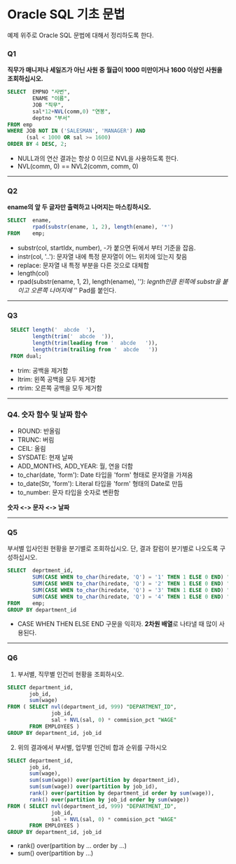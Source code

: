 # Oracle SQL 기초 문법

예제 위주로 Oracle SQL 문법에 대해서 정리하도록 한다.

### Q1

**직무가 매니저나 세일즈가 아닌 사원 중 월급이 1000 미만이거나 1600 이상인 사원을 조회하십시오.**

```sql
SELECT  EMPNO "사번", 
        ENAME "이름", 
        JOB "직무", 
        sal*12+NVL(comm,0) "연봉", 
        deptno "부서"
FROM emp
WHERE JOB NOT IN ('SALESMAN', 'MANAGER') AND
      (sal < 1000 OR sal >= 1600)
ORDER BY 4 DESC, 2;
```
+ NULL과의 연산 결과는 항상 0 이므로 NVL을 사용하도록 한다.
+ NVL(comm, 0) == NVL2(comm, comm, 0) 
***

### Q2

**ename의 앞 두 글자만 출력하고 나머지는 마스킹하시오.**
```sql
SELECT  ename,
        rpad(substr(ename, 1, 2), length(ename), '*')
FROM    emp;
```

+ substr(col, startIdx, number), -가 붙으면 뒤에서 부터 기준을 잡음.
+ instr(col, '..'): 문자열 내에 특정 문자열이 어느 위치에 있는지 찾음
+ replace: 문자열 내 특정 부분을 다른 것으로 대체함
+ length(col)
+ rpad(substr(ename, 1, 2), length(ename), '*'): legnth만큼 왼쪽에 substr을 붙이고 오른쪽 나머지에 '*' Pad를 붙인다.

***

### Q3

```sql
 SELECT length('  abcde  '),
        length(trim('  abcde  ')),
        length(trim(leading from '  abcde   ')),
        length(trim(trailing from '  abcde   '))
 FROM dual;
```
+ trim: 공백을 제거함
+ ltrim: 왼쪽 공백을 모두 제거함
+ rtrim: 오른쪽 공백을 모두 제거함

***

### Q4. 숫자 함수 및 날짜 함수

+ ROUND: 반올림
+ TRUNC: 버림
+ CEIL: 올림
+ SYSDATE: 현재 날짜
+ ADD_MONTHS, ADD_YEAR: 월, 연을 더함
+ to_char(date, 'form'): Date 타입을 'form' 형태로 문자열을 가져옴
+ to_date(Str, 'form'): Literal 타입을 'form' 형태의 Date로 만듬
+ to_number: 문자 타입을 숫자로 변환함

**숫자 <-> 문자 <-> 날짜**

***

### Q5
부서별 입사인원 현황을 분기별로 조회하십시오. 단, 결과 칼럼이 분기별로 나오도록 구성하십시오.

```sql
SELECT  deprtment_id,
        SUM(CASE WHEN to_char(hiredate, 'Q') = '1' THEN 1 ELSE 0 END) "Q1",
        SUM(CASE WHEN to_char(hiredate, 'Q') = '2' THEN 1 ELSE 0 END) "Q2",
        SUM(CASE WHEN to_char(hiredate, 'Q') = '3' THEN 1 ELSE 0 END) "Q3",
        SUM(CASE WHEN to_char(hiredate, 'Q') = '4' THEN 1 ELSE 0 END) "Q4",
FROM    emp;
GROUP BY department_id
```

+ CASE WHEN THEN ELSE END 구문을 익히자. **2차원 배열**로 나타낼 때 많이 사용된다.

***

### Q6

1. 부서별, 직무별 인건비 현황을 조회하시오. 
```sql
SELECT department_id,
       job_id,
       sum(wage)
FROM ( SELECT nvl(department_id, 999) "DEPARTMENT_ID",
              job_id,
              sal + NVL(sal, 0) * commision_pct "WAGE"
       FROM EMPLOYEES )
GROUP BY department_id, job_id
```

2. 위의 결과에서 부서별, 업무별 인건비 합과 순위를 구하시오
```sql
SELECT department_id,
       job_id,
       sum(wage),
       sum(sum(wage)) over(partition by department_id),
       sum(sum(wage)) over(partition by job_id),
       rank() over(partition by department_id order by sum(wage)),
       rank() over(partition by job_id order by sum(wage))
FROM ( SELECT nvl(department_id, 999) "DEPARTMENT_ID",
              job_id,
              sal + NVL(sal, 0) * commision_pct "WAGE"
       FROM EMPLOYEES )
GROUP BY department_id, job_id
```

+ rank() over(partition by ... order by ...)
+ sum() over(partition by ...)
